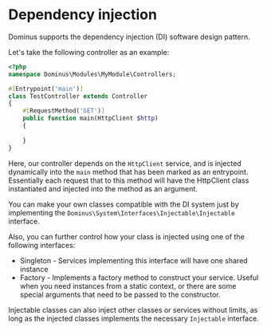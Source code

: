 # Dependency injection

Dominus supports the dependency injection (DI) software design pattern. 

Let's take the following controller as an example:
``` php
<?php
namespace Dominus\Modules\MyModule\Controllers;

#[Entrypoint('main')]
class TestController extends Controller
{
    #[RequestMethod('GET')]
    public function main(HttpClient $http)
    {
        
    }
}
```

Here, our controller depends on the `HttpClient` service, and is injected dynamically into the `main` method that has been marked as an entrypoint. 
Essentially each request that to this method will have the HttpClient class instantiated and injected into the method as an argument.

You can make your own classes compatible with the DI system just by implementing the `Dominus\System\Interfaces\Injectable\Injectable` interface.

Also, you can further control how your class is injected using one of the following interfaces:
* Singleton - Services implementing this interface will have one shared instance
* Factory - Implements a factory method to construct your service. Useful when you need instances from a static context, or there are some special arguments that need to be passed to the constructor.

Injectable classes can also inject other classes or services without limits, as long as the injected classes implements the necessary `Injectable` interface. 
